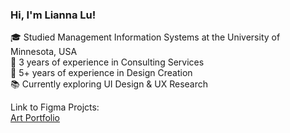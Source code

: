 ### Hi, I'm Lianna Lu!

🎓 Studied Management Information Systems at the University of Minnesota, USA </br>
💼 3 years of experience in Consulting Services </br>
🎨 5+ years of experience in Design Creation </br>
📚 Currently exploring UI Design & UX Research </br>

Link to Figma Projcts: </br>
[Art Portfolio](https://www.figma.com/proto/jfUxZ64N2zFAHuOpkLNnzt/Untitled?node-id=1-8&p=f&t=8oyd4YpQKCjE48Ae-0&scaling=contain&content-scaling=fixed&page-id=0%3A1&starting-point-node-id=1%3A8)


